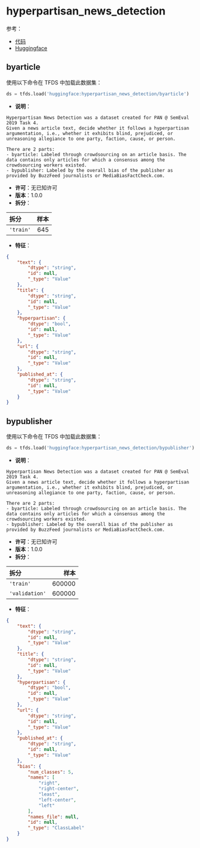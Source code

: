 # hyperpartisan_news_detection

参考：

- [代码](https://github.com/huggingface/datasets/blob/master/datasets/hyperpartisan_news_detection)
- [Huggingface](https://huggingface.co/datasets/hyperpartisan_news_detection)

## byarticle

使用以下命令在 TFDS 中加载此数据集：

```python
ds = tfds.load('huggingface:hyperpartisan_news_detection/byarticle')
```

- **说明**：

```
Hyperpartisan News Detection was a dataset created for PAN @ SemEval 2019 Task 4.
Given a news article text, decide whether it follows a hyperpartisan argumentation, i.e., whether it exhibits blind, prejudiced, or unreasoning allegiance to one party, faction, cause, or person.

There are 2 parts:
- byarticle: Labeled through crowdsourcing on an article basis. The data contains only articles for which a consensus among the crowdsourcing workers existed.
- bypublisher: Labeled by the overall bias of the publisher as provided by BuzzFeed journalists or MediaBiasFactCheck.com.
```

- **许可**：无已知许可
- **版本**：1.0.0
- **拆分**：

拆分 | 样本
:-- | --:
`'train'` | 645

- **特征**：

```json
{
    "text": {
        "dtype": "string",
        "id": null,
        "_type": "Value"
    },
    "title": {
        "dtype": "string",
        "id": null,
        "_type": "Value"
    },
    "hyperpartisan": {
        "dtype": "bool",
        "id": null,
        "_type": "Value"
    },
    "url": {
        "dtype": "string",
        "id": null,
        "_type": "Value"
    },
    "published_at": {
        "dtype": "string",
        "id": null,
        "_type": "Value"
    }
}
```

## bypublisher

使用以下命令在 TFDS 中加载此数据集：

```python
ds = tfds.load('huggingface:hyperpartisan_news_detection/bypublisher')
```

- **说明**：

```
Hyperpartisan News Detection was a dataset created for PAN @ SemEval 2019 Task 4.
Given a news article text, decide whether it follows a hyperpartisan argumentation, i.e., whether it exhibits blind, prejudiced, or unreasoning allegiance to one party, faction, cause, or person.

There are 2 parts:
- byarticle: Labeled through crowdsourcing on an article basis. The data contains only articles for which a consensus among the crowdsourcing workers existed.
- bypublisher: Labeled by the overall bias of the publisher as provided by BuzzFeed journalists or MediaBiasFactCheck.com.
```

- **许可**：无已知许可
- **版本**：1.0.0
- **拆分**：

拆分 | 样本
:-- | --:
`'train'` | 600000
`'validation'` | 600000

- **特征**：

```json
{
    "text": {
        "dtype": "string",
        "id": null,
        "_type": "Value"
    },
    "title": {
        "dtype": "string",
        "id": null,
        "_type": "Value"
    },
    "hyperpartisan": {
        "dtype": "bool",
        "id": null,
        "_type": "Value"
    },
    "url": {
        "dtype": "string",
        "id": null,
        "_type": "Value"
    },
    "published_at": {
        "dtype": "string",
        "id": null,
        "_type": "Value"
    },
    "bias": {
        "num_classes": 5,
        "names": [
            "right",
            "right-center",
            "least",
            "left-center",
            "left"
        ],
        "names_file": null,
        "id": null,
        "_type": "ClassLabel"
    }
}
```
